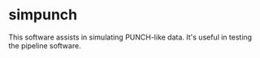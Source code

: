 # simpunch

This software assists in simulating PUNCH-like data. It's useful in testing the pipeline software.
